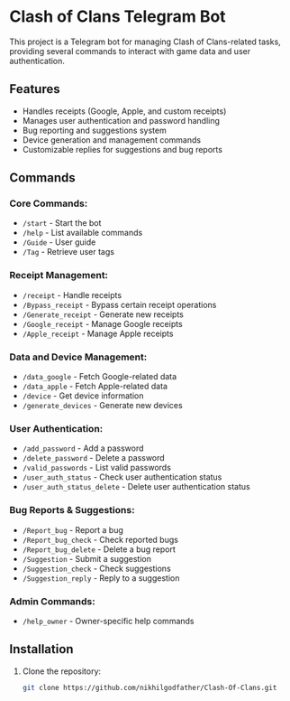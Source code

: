 # Clash of Clans Telegram Bot

This project is a Telegram bot for managing Clash of Clans-related tasks, providing several commands to interact with game data and user authentication.

## Features

- Handles receipts (Google, Apple, and custom receipts)
- Manages user authentication and password handling
- Bug reporting and suggestions system
- Device generation and management commands
- Customizable replies for suggestions and bug reports

## Commands

### Core Commands:
- `/start` - Start the bot
- `/help` - List available commands
- `/Guide` - User guide
- `/Tag` - Retrieve user tags

### Receipt Management:
- `/receipt` - Handle receipts
- `/Bypass_receipt` - Bypass certain receipt operations
- `/Generate_receipt` - Generate new receipts
- `/Google_receipt` - Manage Google receipts
- `/Apple_receipt` - Manage Apple receipts

### Data and Device Management:
- `/data_google` - Fetch Google-related data
- `/data_apple` - Fetch Apple-related data
- `/device` - Get device information
- `/generate_devices` - Generate new devices

### User Authentication:
- `/add_password` - Add a password
- `/delete_password` - Delete a password
- `/valid_passwords` - List valid passwords
- `/user_auth_status` - Check user authentication status
- `/user_auth_status_delete` - Delete user authentication status

### Bug Reports & Suggestions:
- `/Report_bug` - Report a bug
- `/Report_bug_check` - Check reported bugs
- `/Report_bug_delete` - Delete a bug report
- `/Suggestion` - Submit a suggestion
- `/Suggestion_check` - Check suggestions
- `/Suggestion_reply` - Reply to a suggestion

### Admin Commands:
- `/help_owner` - Owner-specific help commands

## Installation

1. Clone the repository:
   ```bash
   git clone https://github.com/nikhilgodfather/Clash-Of-Clans.git
